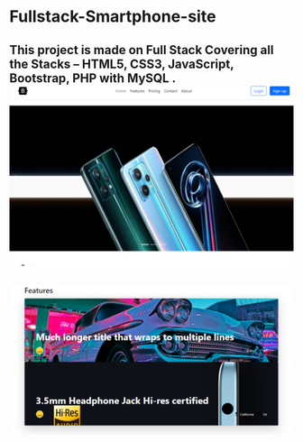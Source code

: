 # Fullstack-Smartphone-site
This project is made on Full Stack Covering all the Stacks – HTML5, CSS3, JavaScript, Bootstrap, PHP with MySQL .  
![](/Screenshots/image_2022-03-11_14-49-18.png)
------------------------------------------------------------------------------
![](/Screenshots/image_2022-03-11_14-49-31.png)
------------------------------------------------------------------------------
